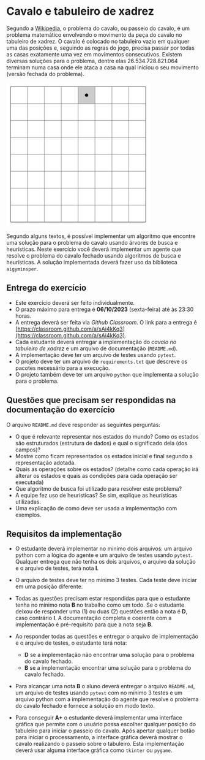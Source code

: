 # Cavalo e tabuleiro de xadrez

Segundo a [Wikipedia](https://pt.wikipedia.org/wiki/Problema_do_cavalo), o problema do cavalo, ou passeio do cavalo, é um problema matemático envolvendo o movimento da peça do cavalo no tabuleiro de xadrez. O cavalo é colocado no tabuleiro vazio em qualquer uma das posições e, seguindo as regras do jogo, precisa passar por todas as casas exatamente uma vez em movimentos consecutivos. Existem diversas soluções para o problema, dentre elas 26.534.728.821.064 terminam numa casa onde ele ataca a casa na qual iniciou o seu movimento (versão fechada do problema).

![Cavalo](./img/cavalo.gif)

Segundo alguns textos, é possível implementar um algoritmo que encontre uma solução para o problema do cavalo usando árvores de busca e heurísticas. Neste exercício você deverá implementar um agente que resolve o problema do cavalo fechado usando algoritmos de busca e heurísticas. A solução implementada deverá fazer uso da biblioteca `aigyminsper`. 

## Entrega do exercício

* Este exercício deverá ser feito individualmente.
* O prazo máximo para entrega é **06/10/2023** (sexta-feira) até às 23:30 horas.
* A entrega deverá ser feita via *Github Classroom*. O link para a entrega é [https://classroom.github.com/a/sAi4kKq3](https://classroom.github.com/a/sAi4kKq3).
* Cada estudante deverá entregar a implementação do *cavalo no tabuleiro de xadrez* e um arquivo de documentação (`README.md`).
* A implementação deve ter um arquivo de testes usando `pytest`.
* O projeto deve ter um arquivo de `requirements.txt` que descreve os pacotes necessário para a execução. 
* O projeto também deve ter um arquivo `python` que implementa a solução para o problema. 

## Questões que precisam ser respondidas na documentação do exercício

O arquivo `README.md` deve responder as seguintes perguntas: 

* O que é relevante representar nos estados do mundo? Como os
    estados são estruturados (estrutura de dados) e qual o significado
    dela (dos campos)?
* Mostre como ficam representados os estados inicial e final
    segundo a representação adotada.
* Quais as operações sobre os estados?
    (detalhe como cada operação irá alterar os estados e quais as
    condições para cada operação ser executada)
* Que algoritmo de busca foi utilizado para resolver este problema?
* A equipe fez uso de heurísticas? Se sim, explique as heurísticas utilizadas.
* Uma explicação de como deve ser usada a implementação com exemplos. 
 

## Requisitos da implementação

* O estudante deverá implementar no minímo dois arquivos: um arquivo python com a lógica do agente e um arquivo de testes usando `pytest`. Qualquer entrega que não tenha os dois arquivos, o arquivo da solução e o arquivo de testes, terá nota **I**. 

* O arquivo de testes deve ter no mínimo 3 testes. Cada teste deve iniciar em uma posição diferente. 

* Todas as questões precisam estar respondidas para que o estudante tenha no mínimo nota **B** no trabalho como um todo. Se o estudante deixou de responder uma (1) ou duas (2) questões então a nota é **D**, caso contrário **I**. A documentação completa e coerente com a impĺementação é pré-requisito para que a nota seja **B**.

* Ao responder todas as questões e entregar o arquivo de implementação e o arquivo de testes, o estudante terá nota:
    * **D** se a implementação não encontrar uma solução para o problema do cavalo fechado.
    * **B** se a implementação encontrar uma solução para o problema do cavalo fechado.

* Para alcançar uma nota **B** o aluno deverá entregar o arquivo `README.md`, um arquivo de testes usando `pytest` com no mínimo 3 testes e um arquivo python com a implementação do agente que resolve o problema do cavalo fechado e fornece a solução em modo texto.

* Para conseguir **A+** o estudante deverá implementar uma interface gráfica que permite com o usuário possa escolher qualquer posição do tabuleiro para iniciar o passeio do cavalo. Após apertar qualquer botão para iniciar o processamento, a interface gráfica deverá mostrar o cavalo realizando o passeio sobre o tabuleiro. Esta implementação deverá usar alguma interface gráfica como `tkinter` ou `pygame`. 
